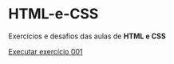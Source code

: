 # HTML-e-CSS
Exercícios e desafios das aulas de **HTML e CSS**

<a href="https://pmie23.github.io/HTML-e-CSS/Ex001/index.html">Executar exercício 001</a> 
